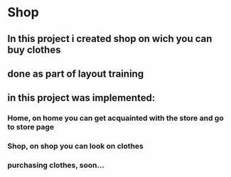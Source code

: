 # Shop
## In this project i created shop on wich you can buy clothes
## done as part of layout training
## in this project was implemented:
  ### Home, on home you can get acquainted with the store and go to store page
  ### Shop, on shop you can look on clothes
  ### purchasing clothes, soon...
